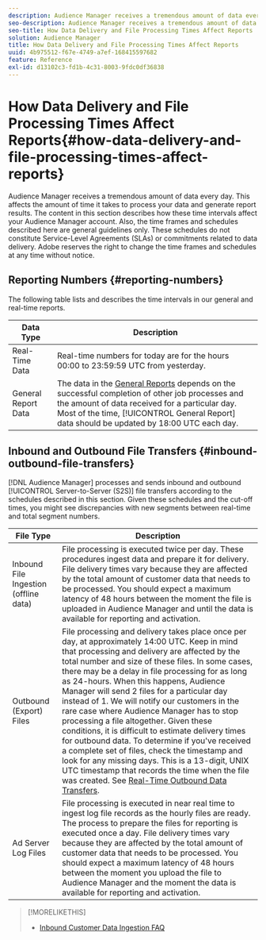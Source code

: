 ```yaml
---
description: Audience Manager receives a tremendous amount of data every day. This affects the amount of time it takes to process your data and generate report results. The content in this section describes how these time intervals affect your Audience Manager account. Also, the time frames and schedules described here are general guidelines only. These schedules do not constitute Service-Level Agreements (SLAs) or commitments related to data delivery. Adobe reserves the right to change the time frames and schedules at any time without notice.
seo-description: Audience Manager receives a tremendous amount of data every day. This affects the amount of time it takes to process your data and generate report results. The content in this section describes how these time intervals affect your Audience Manager account. Also, the time frames and schedules described here are general guidelines only. These schedules do not constitute Service-Level Agreements (SLAs) or commitments related to data delivery. Adobe reserves the right to change the time frames and schedules at any time without notice.
seo-title: How Data Delivery and File Processing Times Affect Reports
solution: Audience Manager
title: How Data Delivery and File Processing Times Affect Reports
uuid: 4b975512-f67e-4749-a7ef-168415597682
feature: Reference
exl-id: d13102c3-fd1b-4c31-8003-9fdc0df36838
---
```

# How Data Delivery and File Processing Times Affect Reports{#how-data-delivery-and-file-processing-times-affect-reports}

Audience Manager receives a tremendous amount of data every day. This affects the amount of time it takes to process your data and generate report results. The content in this section describes how these time intervals affect your Audience Manager account. Also, the time frames and schedules described here are general guidelines only. These schedules do not constitute Service-Level Agreements (SLAs) or commitments related to data delivery. Adobe reserves the right to change the time frames and schedules at any time without notice.

## Reporting Numbers {#reporting-numbers}

<!-- 

c_reporting_file_transfer_timeframe.xml

 -->

The following table lists and describes the time intervals in our general and real-time reports.


|Data Type|Description|
|---|---|
|Real-Time Data|Real-time numbers for today are for the hours 00:00 to 23:59:59 UTC from yesterday.|
|General Report Data|The data in the [General Reports](../reporting/general-reports.md#general-reports-overview) depends on the successful completion of other job processes and the amount of data received for a particular day. Most of the time, [!UICONTROL General Report] data should be updated by 18:00 UTC each day.|

## Inbound and Outbound File Transfers {#inbound-outbound-file-transfers}

[!DNL Audience Manager] processes and sends inbound and outbound [!UICONTROL Server-to-Server (S2S)] file transfers according to the schedules described in this section. Given these schedules and the cut-off times, you might see discrepancies with new segments between real-time and total segment numbers.

|File Type|Description|
|---|---|
|Inbound File Ingestion (offline data)|File processing is executed twice per day. These procedures ingest data and prepare it for delivery. File delivery times vary because they are affected by the total amount of customer data that needs to be processed. You should expect a maximum latency of 48 hours between the moment the file is uploaded in Audience Manager and until the data is available for reporting and activation.|
|Outbound (Export) Files|File processing and delivery takes place once per day, at approximately 14:00 UTC. Keep in mind that processing and delivery are affected by the total number and size of these files. In some cases, there may be a delay in file processing for as long as 24-hours. When this happens, Audience Manager will send 2 files for a particular day instead of 1. We will notify our customers in the rare case where Audience Manager has to stop processing a file altogether. Given these conditions, it is difficult to estimate delivery times for outbound data. To determine if you've received a complete set of files, check the timestamp and look for any missing days. This is a 13-digit, UNIX UTC timestamp that records the time when the file was created. See [Real-Time Outbound Data Transfers](../integration/receiving-audience-data/real-time-outbound-transfers/real-time-outbound-transfers.md).|
|Ad Server Log Files | File processing is executed in near real time to ingest log file records as the hourly files are ready. The process to prepare the files for reporting is executed once a day. File delivery times vary because they are affected by the total amount of customer data that needs to be processed. You should expect a maximum latency of 48 hours between the moment you upload the file to Audience Manager and the moment the data is available for reporting and activation.|

>[!MORELIKETHIS]
>
>* [Inbound Customer Data Ingestion FAQ](../faq/faq-inbound-data-ingestion.md)
